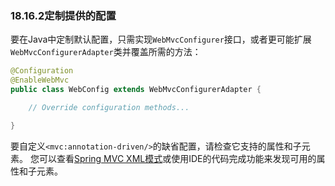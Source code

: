 ### 18.16.2定制提供的配置

要在Java中定制默认配置，只需实现`WebMvcConfigurer`接口，或者更可能扩展`WebMvcConfigurerAdapter`类并覆盖所需的方法：

```java
@Configuration
@EnableWebMvc
public class WebConfig extends WebMvcConfigurerAdapter {

    // Override configuration methods...

}
```

要自定义`<mvc:annotation-driven/>`的缺省配置，请检查它支持的属性和子元素。 您可以查看[Spring MVC XML模式](http://schema.spring.io/mvc/spring-mvc.xsd)或使用IDE的代码完成功能来发现可用的属性和子元素。

